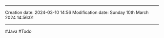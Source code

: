

----
Creation date: 2024-03-10 14:56
Modification date: Sunday 10th March 2024 14:56:01

----

#Java 
#Todo 

